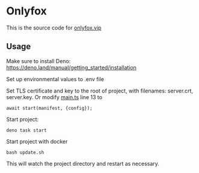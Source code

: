 # Onlyfox

This is the source code for [onlyfox.vip](https://www.onlyfox.vip/)

## Usage

Make sure to install Deno: https://deno.land/manual/getting_started/installation

Set up environmental values to .env file

Set TLS certificate and key to the root of project, with filenames: server.crt, server.key.
Or modify [main.ts](main.ts) line 13 to
```
await start(manifest, {config});
```

Start project:

```
deno task start
```

Start project with docker

```
bash update.sh
```

This will watch the project directory and restart as necessary.
